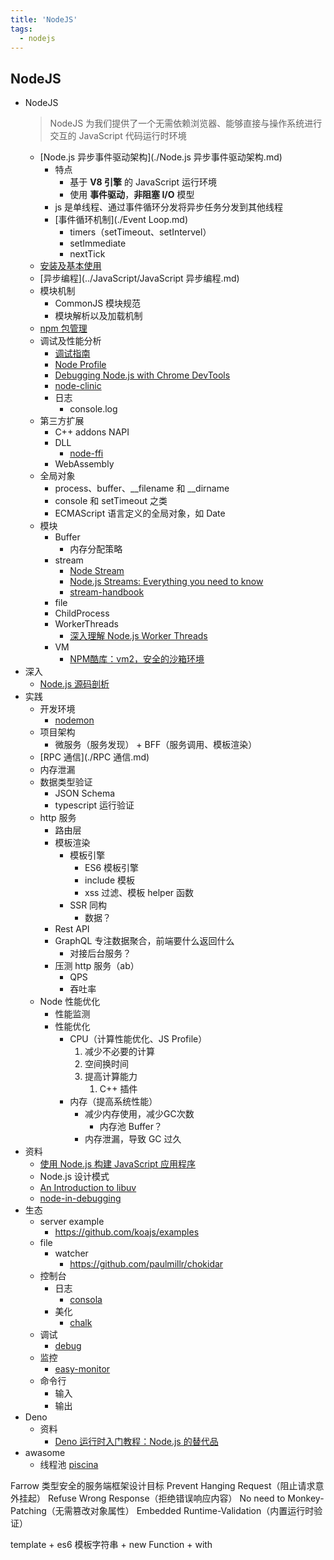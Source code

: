 ```yaml
---
title: 'NodeJS'
tags:
  - nodejs
---
```

## NodeJS

- NodeJS
  > NodeJS 为我们提供了一个无需依赖浏览器、能够直接与操作系统进行交互的 JavaScript 代码运行时环境
  - [Node.js 异步事件驱动架构](./Node.js 异步事件驱动架构.md)
    - 特点
      - 基于 **V8 引擎** 的 JavaScript 运行环境
      - 使用 **事件驱动**，**非阻塞 I/O** 模型
    - js 是单线程、通过事件循环分发将异步任务分发到其他线程
    - [事件循环机制](./Event Loop.md)
      - timers（setTimeout、setIntervel）
      - setImmediate
      - nextTick
  - [安装及基本使用](./安装及基本使用.md)
  - [异步编程](../JavaScript/JavaScript 异步编程.md)
  - 模块机制
    - CommonJS 模块规范
    - 模块解析以及加载机制
  - [npm 包管理](./npm.md)
  - 调试及性能分析
    - [调试指南](https://nodejs.org/zh-cn/docs/guides/debugging-getting-started/)
    - [Node Profile](https://nodejs.org/zh-cn/docs/guides/simple-profiling/)
    - [Debugging Node.js with Chrome DevTools](https://medium.com/@paul_irish/debugging-node-js-nightlies-with-chrome-devtools-7c4a1b95ae27)
    - [node-clinic](https://github.com/clinicjs/node-clinic)
    - 日志
      - console.log
  - 第三方扩展
    - C++ addons NAPI
    - DLL
      - [node-ffi](https://github.com/node-ffi/node-ffi)
    - WebAssembly
  - 全局对象
    - process、buffer、__filename 和 __dirname
    - console 和 setTimeout 之类
    - ECMAScript 语言定义的全局对象，如 Date
  - 模块
    - Buffer
      - 内存分配策略
    - stream
      - [Node Stream](https://github.com/zoubin/streamify-your-node-program/blob/master/README.md)
      - [Node.js Streams: Everything you need to know](https://www.freecodecamp.org/news/node-js-streams-everything-you-need-to-know-c9141306be93/)
      - [stream-handbook](https://github.com/substack/stream-handbook)
    - file
    - ChildProcess
    - WorkerThreads
      - [深入理解 Node.js Worker Threads](https://zhuanlan.zhihu.com/p/167920353)
    - VM
      - [NPM酷库：vm2，安全的沙箱环境](https://segmentfault.com/a/1190000012672620)
- 深入
  - [Node.js 源码剖析](https://theanarkh.github.io/understand-nodejs/)
- 实践
  - 开发环境
    - [nodemon](https://github.com/remy/nodemon)
  - 项目架构
    - 微服务（服务发现） + BFF（服务调用、模板渲染）
  - [RPC 通信](./RPC 通信.md)
  - 内存泄漏
  - 数据类型验证
    - JSON Schema
    - typescript 运行验证
  - http 服务
    - 路由层
    - 模板渲染
      - 模板引擎
        - ES6 模板引擎
        - include 模板
        - xss 过滤、模板 helper 函数
      - SSR 同构
        - 数据？
    - Rest API
    - GraphQL 专注数据聚合，前端要什么返回什么
      - 对接后台服务？
    - 压测 http 服务（ab）
        - QPS
        - 吞吐率
  - Node 性能优化
    - 性能监测
    - 性能优化
      - CPU（计算性能优化、JS Profile）
        1. 减少不必要的计算
        2. 空间换时间
        3. 提高计算能力
           1. C++ 插件
      - 内存（提高系统性能）
        - 减少内存使用，减少GC次数
          - 内存池 Buffer？
        - 内存泄漏，导致 GC 过久
- 资料
  - [使用 Node.js 构建 JavaScript 应用程序](https://docs.microsoft.com/zh-cn/learn/paths/build-javascript-applications-nodejs/)
  - Node.js 设计模式
  - [An Introduction to libuv](http://nikhilm.github.io/uvbook/)
  - [node-in-debugging](https://github.com/nswbmw/node-in-debugging)
- 生态
  - server example
    - https://github.com/koajs/examples
  - file
    - watcher
      - https://github.com/paulmillr/chokidar
  - 控制台
    - 日志 
      - [consola](https://github.com/unjs/consola)
    - 美化
      - [chalk](https://github.com/chalk/chalk)
  - 调试
    - [debug](https://github.com/visionmedia/debug)
  - 监控
    - [easy-monitor](https://github.com/hyj1991/easy-monitor)
  - 命令行
    - 输入
    - 输出
- Deno
  - 资料
    - [Deno 运行时入门教程：Node.js 的替代品](https://www.ruanyifeng.com/blog/2020/01/deno-intro.html)
- awasome
  - 线程池 [piscina](https://github.com/piscinajs/piscina)


Farrow
类型安全的服务端框架设计目标
Prevent Hanging Request（阻止请求意外挂起）
Refuse Wrong Response（拒绝错误响应内容）
No need to Monkey-Patching（无需篡改对象属性）
Embedded Runtime-Validation（内置运行时验证）







template + es6 模板字符串 + new Function + with
